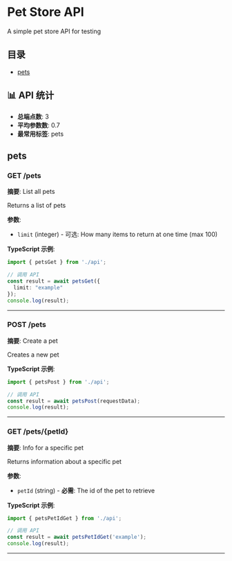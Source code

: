 # Pet Store API

A simple pet store API for testing

## 目录

- [pets](#pets)

## 📊 API 统计

- **总端点数**: 3
- **平均参数数**: 0.7
- **最常用标签**: pets

## pets

### GET /pets

**摘要**: List all pets

Returns a list of pets

**参数**:

- `limit` (integer) - 可选: How many items to return at one time (max 100)

**TypeScript 示例**:

```typescript
import { petsGet } from './api';

// 调用 API
const result = await petsGet({
  limit: "example"
});
console.log(result);
```

---

### POST /pets

**摘要**: Create a pet

Creates a new pet

**TypeScript 示例**:

```typescript
import { petsPost } from './api';

// 调用 API
const result = await petsPost(requestData);
console.log(result);
```

---

### GET /pets/{petId}

**摘要**: Info for a specific pet

Returns information about a specific pet

**参数**:

- `petId` (string) - **必需**: The id of the pet to retrieve

**TypeScript 示例**:

```typescript
import { petsPetIdGet } from './api';

// 调用 API
const result = await petsPetIdGet('example');
console.log(result);
```

---
